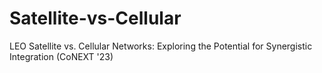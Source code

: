 # Satellite-vs-Cellular
LEO Satellite vs. Cellular Networks: Exploring the Potential for Synergistic Integration (CoNEXT '23)
